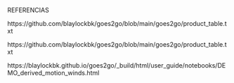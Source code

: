 REFERENCIAS
<p>https://github.com/blaylockbk/goes2go/blob/main/goes2go/product_table.txt</p>
<p>https://github.com/blaylockbk/goes2go/blob/main/goes2go/product_table.txt</p>
<p>https://blaylockbk.github.io/goes2go/_build/html/user_guide/notebooks/DEMO_derived_motion_winds.html</p>
